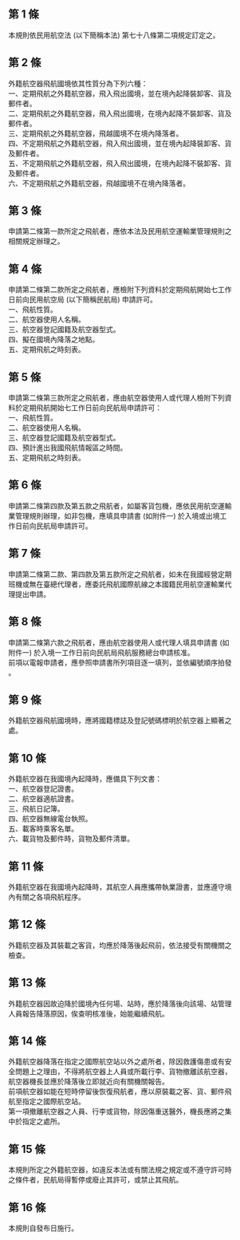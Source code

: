 第 1 條
-------
本規則依民用航空法 (以下簡稱本法) 第七十八條第二項規定訂定之。

第 2 條
-------
外籍航空器飛航國境依其性質分為下列六種：  
一、定期飛航之外籍航空器，飛入飛出國境，並在境內起降裝卸客、貨及  
    郵件者。  
二、定期飛航之外籍航空器，飛入飛出國境，在境內起降不裝卸客、貨及  
    郵件者。  
三、定期飛航之外籍航空器，飛越國境不在境內降落者。  
四、不定期飛航之外籍航空器，飛入飛出國境，並在境內起降裝卸客、貨  
    及郵件者。  
五、不定期飛航之外籍航空器，飛入飛出國境，在境內起降不裝卸客、貨  
    及郵件者。  
六、不定期飛航之外籍航空器，飛越國境不在境內降落者。

第 3 條
-------
申請第二條第一款所定之飛航者，應依本法及民用航空運輸業管理規則之  
相關規定辦理之。

第 4 條
-------
申請第二條第二款所定之飛航者，應檢附下列資料於定期飛航開始七工作  
日前向民用航空局 (以下簡稱民航局) 申請許可。  
一、飛航性質。  
二、航空器使用人名稱。  
三、航空器登記國籍及航空器型式。  
四、擬在國境內降落之地點。  
五、定期飛航之時刻表。

第 5 條
-------
申請第二條第三款所定之飛航者，應由航空器使用人或代理人檢附下列資  
料於定期飛航開始七工作日前向民航局申請許可：  
一、飛航性質。  
二、航空器使用人名稱。  
三、航空器登記國籍及航空器型式。  
四、預計進出我國飛航情報區之時間。  
五、定期飛航之時刻表。

第 6 條
-------
申請第二條第四款及第五款之飛航者，如屬客貨包機，應依民用航空運輸  
業管理規則辦理，如非包機，應填具申請書 (如附件一) 於入境或出境工  
作日前向民航局申請許可。

第 7 條
-------
申請第二條第二款、第四款及第五款所定之飛航者，如未在我國經營定期  
班機或無在臺總代理者，應委託飛航國際航線之本國籍民用航空運輸業代  
理提出申請。

第 8 條
-------
申請第二條第六款之飛航者，應由航空器使用人或代理人填具申請書 (如  
附件一) 於入境一工作日前向民航局飛航服務總台申請核准。  
前項以電報申請者，應參照申請書所列項目逐一填列，並依編號順序拍發  
。

第 9 條
-------
外籍航空器飛航國境時，應將國籍標誌及登記號碼標明於航空器上顯著之  
處。

第 10 條
--------
外籍航空器在我國境內起降時，應備具下列文書：  
一、航空器登記證書。  
二、航空器適航證書。  
三、飛航日記簿。  
四、航空器無線電台執照。  
五、載客時乘客名單。  
六、載貨物及郵件時，貨物及郵件清單。

第 11 條
--------
外籍航空器在我國境內起降時，其航空人員應攜帶執業證書，並應遵守境  
內有關之各項飛航程序。

第 12 條
--------
外籍航空器及其裝載之客貨，均應於降落後起飛前，依法接受有關機關之  
檢查。

第 13 條
--------
外籍航空器因故迫降於國境內任何場、站時，應於降落後向該場、站管理  
人員報告降落原因，俟查明核准後，始能繼續飛航。

第 14 條
--------
外籍航空器降落在指定之國際航空站以外之處所者，除因救護傷患或有安  
全問題上之理由，不得將航空器上人員或所載行李、貨物撤離該航空器，  
航空器機長並應於降落後立即就近向有關機關報告。  
前項航空器如能在短時停留後恢復飛航者，應以原裝載之客、貨、郵件飛  
航至指定之國際航空站。  
第一項撤離航空器之人員、行李或貨物，除因傷重送醫外，機長應將之集  
中於指定之處所。

第 15 條
--------
本規則所定之外籍航空器，如違反本法或有關法規之規定或不遵守許可時  
之條件者，民航局得暫停或廢止其許可，或禁止其飛航。

第 16 條
--------
本規則自發布日施行。

